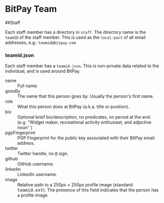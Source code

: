 BitPay Team
===

##Staff

Each staff member has a directory in `staff`. The directory name is the `teamID` of the staff member. This is used as the `local-part` of all email addresses, e.g.: 
`teamid@bitpay.com`

### teamid.json
Each staff member has a `teamid.json`. This is non-private data related to the individual, and is used around BitPay.

<dl>

  <dt>name</dt>
  <dd>Full name.</dd>

  <dt>goesBy</dt>
  <dd>The name that this person goes by. Usually the person's first name.</dd>

  <dt>role</dt>
  <dd>What this person does at BitPay (a.k.a. title or position).</dd>

  <dt>bio</dt>
  <dd>Optional brief bio/description, no predicates, no period at the end. (e.g. "Widget maker, recreational activity enthusiast, and adjective noun" ) </dd>

  <dt>pgpFingerprint</dt>
  <dd>PGP Fingerprint for the public key associated with their BitPay email address.</dd>

  <dt>twitter</dt>
  <dd>Twitter handle, no <kbd>@</kbd> sign.</dd>

  <dt>github</dt>
  <dd>GitHub username.</dd>

  <dt>linkedin</dt>
  <dd>LinkedIn username.</dd>
  
  <dt>image</dt>
  <dd>Relative path to a 250px &times; 250px profile image (standard: <kbd>teamid.ext</kbd>). The presence of this field indicates that the person has a profile image.</dd>

</dl>
